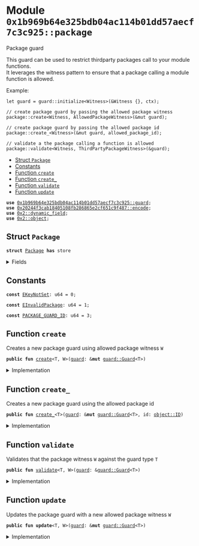 
<a name="0x1b969b64e325bdb04ac114b01dd57aecf7c3c925_package"></a>

# Module `0x1b969b64e325bdb04ac114b01dd57aecf7c3c925::package`

Package guard

This guard can be used to restrict thirdparty packages call to your module functions. \
It leverages the witness pattern to ensure that a package calling a module function is allowed.

Example:

```move
let guard = guard::initialize<Witness>(&Witness {}, ctx);

// create package guard by passing the allowed package witness
package::create<Witness, AllowedPackageWitness>(&mut guard);

// create package guard by passing the allowed package id
package::create_<Witness>(&mut guard, allowed_package_id);

// validate a the package calling a function is allowed
package::validate<Witness, ThirdPartyPackageWitness>(&guard);
```


-  [Struct `Package`](#0x1b969b64e325bdb04ac114b01dd57aecf7c3c925_package_Package)
-  [Constants](#@Constants_0)
-  [Function `create`](#0x1b969b64e325bdb04ac114b01dd57aecf7c3c925_package_create)
-  [Function `create_`](#0x1b969b64e325bdb04ac114b01dd57aecf7c3c925_package_create_)
-  [Function `validate`](#0x1b969b64e325bdb04ac114b01dd57aecf7c3c925_package_validate)
-  [Function `update`](#0x1b969b64e325bdb04ac114b01dd57aecf7c3c925_package_update)


<pre><code><b>use</b> <a href="guard.md#0x1b969b64e325bdb04ac114b01dd57aecf7c3c925_guard">0x1b969b64e325bdb04ac114b01dd57aecf7c3c925::guard</a>;
<b>use</b> <a href="">0x20244f3cab18405108fb286865e2cf651c9f487::encode</a>;
<b>use</b> <a href="">0x2::dynamic_field</a>;
<b>use</b> <a href="">0x2::object</a>;
</code></pre>



<a name="0x1b969b64e325bdb04ac114b01dd57aecf7c3c925_package_Package"></a>

## Struct `Package`



<pre><code><b>struct</b> <a href="package.md#0x1b969b64e325bdb04ac114b01dd57aecf7c3c925_package_Package">Package</a> <b>has</b> store
</code></pre>



<details>
<summary>Fields</summary>


<dl>
<dt>
<code>value: <a href="_ID">object::ID</a></code>
</dt>
<dd>

</dd>
</dl>


</details>

<a name="@Constants_0"></a>

## Constants


<a name="0x1b969b64e325bdb04ac114b01dd57aecf7c3c925_package_EKeyNotSet"></a>



<pre><code><b>const</b> <a href="package.md#0x1b969b64e325bdb04ac114b01dd57aecf7c3c925_package_EKeyNotSet">EKeyNotSet</a>: u64 = 0;
</code></pre>



<a name="0x1b969b64e325bdb04ac114b01dd57aecf7c3c925_package_EInvalidPackage"></a>



<pre><code><b>const</b> <a href="package.md#0x1b969b64e325bdb04ac114b01dd57aecf7c3c925_package_EInvalidPackage">EInvalidPackage</a>: u64 = 1;
</code></pre>



<a name="0x1b969b64e325bdb04ac114b01dd57aecf7c3c925_package_PACKAGE_GUARD_ID"></a>



<pre><code><b>const</b> <a href="package.md#0x1b969b64e325bdb04ac114b01dd57aecf7c3c925_package_PACKAGE_GUARD_ID">PACKAGE_GUARD_ID</a>: u64 = 3;
</code></pre>



<a name="0x1b969b64e325bdb04ac114b01dd57aecf7c3c925_package_create"></a>

## Function `create`

Creates a new package guard using allowed package witness <code>W</code>


<pre><code><b>public</b> <b>fun</b> <a href="package.md#0x1b969b64e325bdb04ac114b01dd57aecf7c3c925_package_create">create</a>&lt;T, W&gt;(<a href="guard.md#0x1b969b64e325bdb04ac114b01dd57aecf7c3c925_guard">guard</a>: &<b>mut</b> <a href="guard.md#0x1b969b64e325bdb04ac114b01dd57aecf7c3c925_guard_Guard">guard::Guard</a>&lt;T&gt;)
</code></pre>



<details>
<summary>Implementation</summary>


<pre><code><b>public</b> <b>fun</b> <a href="package.md#0x1b969b64e325bdb04ac114b01dd57aecf7c3c925_package_create">create</a>&lt;T, W&gt;(<a href="guard.md#0x1b969b64e325bdb04ac114b01dd57aecf7c3c925_guard">guard</a>: &<b>mut</b> Guard&lt;T&gt;) {
    <b>let</b> id = <a href="_package_id">encode::package_id</a>&lt;W&gt;();
    <a href="package.md#0x1b969b64e325bdb04ac114b01dd57aecf7c3c925_package_create_">create_</a>(<a href="guard.md#0x1b969b64e325bdb04ac114b01dd57aecf7c3c925_guard">guard</a>, id);
}
</code></pre>



</details>

<a name="0x1b969b64e325bdb04ac114b01dd57aecf7c3c925_package_create_"></a>

## Function `create_`

Creates a new package guard using the allowed package id


<pre><code><b>public</b> <b>fun</b> <a href="package.md#0x1b969b64e325bdb04ac114b01dd57aecf7c3c925_package_create_">create_</a>&lt;T&gt;(<a href="guard.md#0x1b969b64e325bdb04ac114b01dd57aecf7c3c925_guard">guard</a>: &<b>mut</b> <a href="guard.md#0x1b969b64e325bdb04ac114b01dd57aecf7c3c925_guard_Guard">guard::Guard</a>&lt;T&gt;, id: <a href="_ID">object::ID</a>)
</code></pre>



<details>
<summary>Implementation</summary>


<pre><code><b>public</b> <b>fun</b> <a href="package.md#0x1b969b64e325bdb04ac114b01dd57aecf7c3c925_package_create_">create_</a>&lt;T&gt;(<a href="guard.md#0x1b969b64e325bdb04ac114b01dd57aecf7c3c925_guard">guard</a>: &<b>mut</b> Guard&lt;T&gt;, id: ID) {
    <b>let</b> <a href="package.md#0x1b969b64e325bdb04ac114b01dd57aecf7c3c925_package">package</a> = <a href="package.md#0x1b969b64e325bdb04ac114b01dd57aecf7c3c925_package_Package">Package</a> {
        value: id
    };

    <b>let</b> key = <a href="guard.md#0x1b969b64e325bdb04ac114b01dd57aecf7c3c925_guard_key">guard::key</a>(<a href="package.md#0x1b969b64e325bdb04ac114b01dd57aecf7c3c925_package_PACKAGE_GUARD_ID">PACKAGE_GUARD_ID</a>);
    <b>let</b> uid = <a href="guard.md#0x1b969b64e325bdb04ac114b01dd57aecf7c3c925_guard_extend">guard::extend</a>(<a href="guard.md#0x1b969b64e325bdb04ac114b01dd57aecf7c3c925_guard">guard</a>);

    <a href="_add">dynamic_field::add</a>&lt;Key, <a href="package.md#0x1b969b64e325bdb04ac114b01dd57aecf7c3c925_package_Package">Package</a>&gt;(uid, key, <a href="package.md#0x1b969b64e325bdb04ac114b01dd57aecf7c3c925_package">package</a>)
}
</code></pre>



</details>

<a name="0x1b969b64e325bdb04ac114b01dd57aecf7c3c925_package_validate"></a>

## Function `validate`

Validates that the package witness <code>W</code> against the guard type <code>T</code>


<pre><code><b>public</b> <b>fun</b> <a href="package.md#0x1b969b64e325bdb04ac114b01dd57aecf7c3c925_package_validate">validate</a>&lt;T, W&gt;(<a href="guard.md#0x1b969b64e325bdb04ac114b01dd57aecf7c3c925_guard">guard</a>: &<a href="guard.md#0x1b969b64e325bdb04ac114b01dd57aecf7c3c925_guard_Guard">guard::Guard</a>&lt;T&gt;)
</code></pre>



<details>
<summary>Implementation</summary>


<pre><code><b>public</b> <b>fun</b> <a href="package.md#0x1b969b64e325bdb04ac114b01dd57aecf7c3c925_package_validate">validate</a>&lt;T, W&gt;(<a href="guard.md#0x1b969b64e325bdb04ac114b01dd57aecf7c3c925_guard">guard</a>: &Guard&lt;T&gt;) {
    <b>let</b> key = <a href="guard.md#0x1b969b64e325bdb04ac114b01dd57aecf7c3c925_guard_key">guard::key</a>(<a href="package.md#0x1b969b64e325bdb04ac114b01dd57aecf7c3c925_package_PACKAGE_GUARD_ID">PACKAGE_GUARD_ID</a>);
    <b>let</b> uid = <a href="guard.md#0x1b969b64e325bdb04ac114b01dd57aecf7c3c925_guard_uid">guard::uid</a>(<a href="guard.md#0x1b969b64e325bdb04ac114b01dd57aecf7c3c925_guard">guard</a>);

    <b>let</b> id = <a href="_package_id">encode::package_id</a>&lt;W&gt;();

    <b>assert</b>!(<a href="_exists_with_type">dynamic_field::exists_with_type</a>&lt;Key, <a href="package.md#0x1b969b64e325bdb04ac114b01dd57aecf7c3c925_package_Package">Package</a>&gt;(uid, key), <a href="package.md#0x1b969b64e325bdb04ac114b01dd57aecf7c3c925_package_EKeyNotSet">EKeyNotSet</a>);
    <b>let</b> <a href="package.md#0x1b969b64e325bdb04ac114b01dd57aecf7c3c925_package">package</a> = <a href="_borrow">dynamic_field::borrow</a>&lt;Key, <a href="package.md#0x1b969b64e325bdb04ac114b01dd57aecf7c3c925_package_Package">Package</a>&gt;(uid, key);

    <b>assert</b>!(<a href="package.md#0x1b969b64e325bdb04ac114b01dd57aecf7c3c925_package">package</a>.value == id, <a href="package.md#0x1b969b64e325bdb04ac114b01dd57aecf7c3c925_package_EInvalidPackage">EInvalidPackage</a>)
}
</code></pre>



</details>

<a name="0x1b969b64e325bdb04ac114b01dd57aecf7c3c925_package_update"></a>

## Function `update`

Updates the package guard with a new allowed package witness <code>W</code>


<pre><code><b>public</b> <b>fun</b> <b>update</b>&lt;T, W&gt;(<a href="guard.md#0x1b969b64e325bdb04ac114b01dd57aecf7c3c925_guard">guard</a>: &<b>mut</b> <a href="guard.md#0x1b969b64e325bdb04ac114b01dd57aecf7c3c925_guard_Guard">guard::Guard</a>&lt;T&gt;)
</code></pre>



<details>
<summary>Implementation</summary>


<pre><code><b>public</b> <b>fun</b> <b>update</b>&lt;T, W&gt;(<a href="guard.md#0x1b969b64e325bdb04ac114b01dd57aecf7c3c925_guard">guard</a>: &<b>mut</b> Guard&lt;T&gt;) {
     <b>let</b> key = <a href="guard.md#0x1b969b64e325bdb04ac114b01dd57aecf7c3c925_guard_key">guard::key</a>(<a href="package.md#0x1b969b64e325bdb04ac114b01dd57aecf7c3c925_package_PACKAGE_GUARD_ID">PACKAGE_GUARD_ID</a>);
     <b>let</b> uid = <a href="guard.md#0x1b969b64e325bdb04ac114b01dd57aecf7c3c925_guard_extend">guard::extend</a>(<a href="guard.md#0x1b969b64e325bdb04ac114b01dd57aecf7c3c925_guard">guard</a>);

     <b>let</b> id = <a href="_package_id">encode::package_id</a>&lt;W&gt;();

     <b>assert</b>!(<a href="_exists_with_type">dynamic_field::exists_with_type</a>&lt;Key, <a href="package.md#0x1b969b64e325bdb04ac114b01dd57aecf7c3c925_package_Package">Package</a>&gt;(uid, key), <a href="package.md#0x1b969b64e325bdb04ac114b01dd57aecf7c3c925_package_EKeyNotSet">EKeyNotSet</a>);
     <b>let</b> <a href="package.md#0x1b969b64e325bdb04ac114b01dd57aecf7c3c925_package">package</a> = <a href="_borrow_mut">dynamic_field::borrow_mut</a>&lt;Key, <a href="package.md#0x1b969b64e325bdb04ac114b01dd57aecf7c3c925_package_Package">Package</a>&gt;(uid, key);

     <a href="package.md#0x1b969b64e325bdb04ac114b01dd57aecf7c3c925_package">package</a>.value = id;
 }
</code></pre>



</details>
